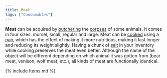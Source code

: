 ```yaml
---
title: Meat
tags: ["Consumables"]
---
```

**Meat** can be acquired by [butchering](butcher "wikilink") the
[corpses](corpse "wikilink") of some animals. It comes in four sizes:
morsel, small, regular and large. Meat can be [cooked](cook "wikilink")
using a [pan](pan "wikilink"), which has the effect of making it more
nutritious, making it last longer and reducing its weight slightly.
Having a chunk of [salt](salt "wikilink") in your inventory while
cooking preserves the meat even better. Although the name of the object
will be different depending on which animal it was gotten from (bear
meat, venison, wolf meat, etc.), all kinds of meat are functionally
identical.

{% include Items.md %}
